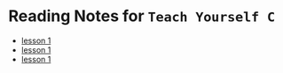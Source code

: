 # Reading Notes for `Teach Yourself C`

- [lesson 1](lesson1/notes.md)
- [lesson 1](lesson2/notes.md)
- [lesson 1](lesson3/notes.md)